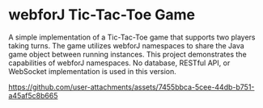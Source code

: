 # webforJ Tic-Tac-Toe Game

A simple implementation of a Tic-Tac-Toe game that supports two players taking turns. The game utilizes webforJ namespaces to share the Java game object between running instances. This project demonstrates the capabilities of webforJ namespaces. No database, RESTful API, or WebSocket implementation is used in this version. 


https://github.com/user-attachments/assets/7455bbca-5cee-44db-b751-a45af5c8b665